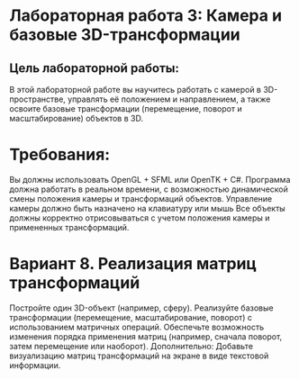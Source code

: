 # Лабораторная работа 3: Камера и базовые 3D-трансформации
## Цель лабораторной работы:
В этой лабораторной работе вы научитесь работать с камерой в 3D-пространстве,
управлять её положением и направлением, а также освоите базовые трансформации
(перемещение, поворот и масштабирование) объектов в 3D.

# Требования:
Вы должны использовать OpenGL + SFML или OpenTK + C#.
Программа должна работать в реальном времени, с возможностью динамической смены
положения камеры и трансформаций объектов. Управление камеры должно быть
назначено на клавиатуру или мышь
Все объекты должны корректно отрисовываться с учетом положения камеры и
примененных трансформаций.

# Вариант 8. Реализация матриц трансформаций
Постройте один 3D-объект (например, сферу).
Реализуйте базовые трансформации (перемещение, масштабирование, поворот) с
использованием матричных операций.
Обеспечьте возможность изменения порядка применения матриц (например, сначала
поворот, затем перемещение или наоборот).
Дополнительно: Добавьте визуализацию матриц трансформаций на экране в виде
текстовой информации.
